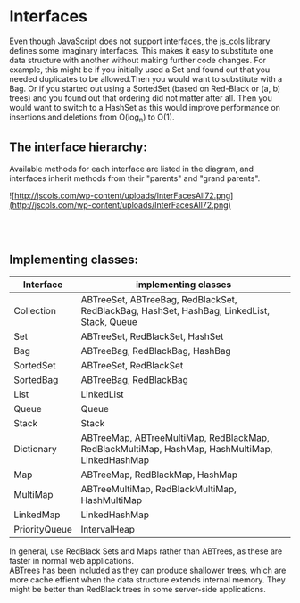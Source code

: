 # Interfaces #

Even though JavaScript does not support interfaces, the js\_cols library defines some imaginary interfaces. This makes it easy to substitute one data structure with another without making further code changes.
For example, this might be if you initially used a Set and found out that you needed duplicates to be allowed.Then you would want to substitute with a Bag. Or if you started out using a SortedSet (based on Red-Black or (a, b) trees) and you found out that ordering did not matter after all. Then you would want to switch to a HashSet as this would improve performance on insertions and deletions from O(log<sub>n</sub>) to O(1).

## The interface hierarchy: ##
Available methods for each interface are listed in the diagram, and interfaces inherit methods from their "parents" and "grand parents".



![http://jscols.com/wp-content/uploads/InterFacesAll72.png](http://jscols.com/wp-content/uploads/InterFacesAll72.png)


<br><br>

<h2>Implementing classes:</h2>

<table><thead><th> <b>Interface</b> </th><th> <b>implementing classes</b></th></thead><tbody>
<tr><td> Collection       </td><td>ABTreeSet, ABTreeBag, RedBlackSet, RedBlackBag, HashSet, HashBag, LinkedList, Stack, Queue</td></tr>
<tr><td> Set              </td><td> ABTreeSet, RedBlackSet, HashSet </td></tr>
<tr><td>Bag               </td><td> ABTreeBag, RedBlackBag, HashBag </td></tr>
<tr><td>SortedSet         </td><td> ABTreeSet, RedBlackSet     </td></tr>
<tr><td> SortedBag        </td><td> ABTreeBag, RedBlackBag     </td></tr>
<tr><td> List             </td><td> LinkedList                 </td></tr>
<tr><td>Queue             </td><td> Queue                      </td></tr>
<tr><td> Stack            </td><td> Stack                      </td></tr>
<tr><td> Dictionary       </td><td> ABTreeMap, ABTreeMultiMap, RedBlackMap, RedBlackMultiMap, HashMap, HashMultiMap, LinkedHashMap</td></tr>
<tr><td>Map               </td><td> ABTreeMap, RedBlackMap, HashMap </td></tr>
<tr><td>MultiMap          </td><td> ABTreeMultiMap, RedBlackMultiMap, HashMultiMap</td></tr>
<tr><td>LinkedMap         </td><td> LinkedHashMap              </td></tr>
<tr><td>PriorityQueue     </td><td> IntervalHeap               </td></tr></tbody></table>

In general, use RedBlack Sets and Maps rather than ABTrees, as these are faster in normal web applications.<br>
ABTrees has been included as they can produce shallower trees, which are more cache effient when the data structure extends internal memory. They might be better than RedBlack trees in some server-side applications.